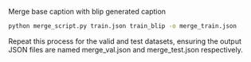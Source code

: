 Merge base caption with blip generated caption
```bash
python merge_script.py train.json train_blip -o merge_train.json
```
Repeat this process for the valid and test datasets, ensuring the output JSON files are named merge_val.json and merge_test.json respectively.

